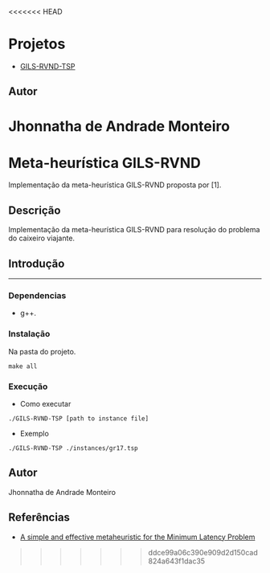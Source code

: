 <<<<<<< HEAD
# Projetos

* [GILS-RVND-TSP](https://github.com/JhonnathaMonteiro/ppgi-mestrado-p2/tree/master/GILS-RVND-TSP)

## Autor

Jhonnatha de Andrade Monteiro
=======
# Meta-heurística GILS-RVND

Implementação da meta-heurística GILS-RVND proposta por [1].

## Descrição

Implementação da meta-heurística GILS-RVND para resolução do problema do 
caixeiro viajante.

## Introdução
------

### Dependencias

* g++.

### Instalação

Na pasta do projeto.

```
make all
```


### Execução

* Como executar
```
./GILS-RVND-TSP [path to instance file]
```

* Exemplo
```
./GILS-RVND-TSP ./instances/gr17.tsp
```

## Autor

Jhonnatha de Andrade Monteiro


## Referências

* [A simple and effective metaheuristic for the Minimum Latency Problem](https://www.sciencedirect.com/science/article/abs/pii/S037722171200269X)
>>>>>>> ddce99a06c390e909d2d150cad824a643f1dac35
